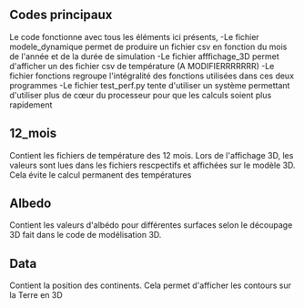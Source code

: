 ## Codes principaux

Le code fonctionne avec tous les éléments ici présents, 
	-Le fichier modele_dynamique permet de produire un fichier csv en fonction du mois de l'année et de la durée de simulation
	-Le fichier afffichage_3D permet d'afficher un des fichier csv de température (A MODIFIERRRRRRR)
	-Le fichier fonctions regroupe l'intégralité des fonctions utilisées dans ces deux programmes
	-Le fichier test_perf.py tente d'utiliser un système permettant d'utiliser plus de cœur du processeur pour que les calculs soient plus rapidement

## 12_mois

Contient les fichiers de température des 12 mois. Lors de l'affichage 3D, les valeurs sont lues dans les fichiers rescpectifs et affichées sur le modèle 3D. Cela évite le calcul permanent des températures

## Albedo

Contient les valeurs d'albédo pour différentes surfaces selon le découpage 3D fait dans le code de modélisation 3D.

## Data

Contient la position des continents. Cela permet d'afficher les contours sur la Terre en 3D

